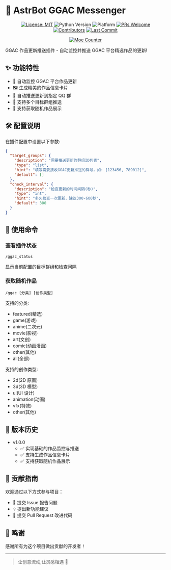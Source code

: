 # 🎨 AstrBot GGAC Messenger

<div align="center">

[![License: MIT](https://img.shields.io/badge/License-MIT-blue.svg)](https://opensource.org/licenses/MIT)
![Python Version](https://img.shields.io/badge/Python-3.10.14%2B-blue)
![Platform](https://img.shields.io/badge/Platform-Windows%20%7C%20Linux%20%7C%20macOS-lightgrey)
[![PRs Welcome](https://img.shields.io/badge/PRs-Welcome-brightgreen)](CONTRIBUTING.md)
[![Contributors](https://img.shields.io/github/contributors/anka-afk/astrbot_plugin_ggac_messenger?color=green)](https://github.com/anka-afk/astrbot_plugin_ggac/graphs/contributors)
[![Last Commit](https://img.shields.io/github/last-commit/anka-afk/astrbot_plugin_ggac_messenger)](https://github.com/anka-afk/astrbot_plugin/commits/main)

</div>

<div align="center">

[![Moe Counter](https://count.getloli.com/get/@GGACMessenger?theme=moebooru)](https://github.com/anka-afk/astrbot_plugin_ggac)

</div>

GGAC 作品更新推送插件 - 自动监控并推送 GGAC 平台精选作品的更新!

## ✨ 功能特性

- 🔄 自动监控 GGAC 平台作品更新
- 🖼️ 生成精美的作品信息卡片
- 📨 自动推送更新到指定 QQ 群
- 🎯 支持多个目标群组推送
- 🎨 支持获取随机作品展示

## 🛠️ 配置说明

在插件配置中设置以下参数:

```json
{
  "target_groups": {
    "description": "需要推送更新的群组ID列表",
    "type": "list",
    "hint": "填写需要接收GGAC更新推送的群号，如: [123456, 789012]",
    "default": []
  },
  "check_interval": {
    "description": "检查更新的时间间隔(秒)",
    "type": "int",
    "hint": "多久检查一次更新，建议300-600秒",
    "default": 300
  }
}
```

## 📝 使用命令

### 查看插件状态

```
/ggac_status
```

显示当前配置的目标群组和检查间隔

### 获取随机作品

```
/ggac [分类] [创作类型]
```

支持的分类:

- featured(精选)
- game(游戏)
- anime(二次元)
- movie(影视)
- art(文创)
- comic(动画漫画)
- other(其他)
- all(全部)

支持的创作类型:

- 2d(2D 原画)
- 3d(3D 模型)
- ui(UI 设计)
- animation(动画)
- vfx(特效)
- other(其他)

## 🔄 版本历史

- v1.0.0
  - ✅ 实现基础的作品监控与推送
  - ✅ 支持生成作品信息卡片
  - ✅ 支持获取随机作品展示

## 👥 贡献指南

欢迎通过以下方式参与项目：

- 🐛 提交 Issue 报告问题
- 💡 提出新功能建议
- 🔧 提交 Pull Request 改进代码

## 🌟 鸣谢

感谢所有为这个项目做出贡献的开发者！

---

> 让创意流动,让灵感相遇 🎨
